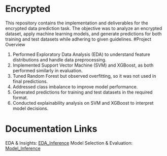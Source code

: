# Encrypted
This repository contains the implementation and deliverables for the encrypted data prediction task. The objective was to analyze an encrypted dataset, apply machine learning models, and generate predictions for both training and test datasets while adhering to given guidelines.
#Project Overview
1. Performed Exploratory Data Analysis (EDA) to understand feature distributions and handle data preprocessing.
2. Implemented Support Vector Machine (SVM) and XGBoost, as both performed similarly in evaluation.
3. Tuned Random Forest but observed overfitting, so it was not used in final predictions.
4. Addressed class imbalance to improve model performance.
5. Generated predictions for training and test datasets in the required format.
6. Conducted explainability analysis on SVM and XGBoost to interpret model decisions.

# Documentation Links

EDA & Insights:  [EDA_Inference](https://docs.google.com/document/d/1gQBPwquZxeqcLMbthzBK-laeHVk--M29IKLPqmcJB1g/edit?usp=sharing)
Model Selection & Evaluation: [Model_Inference](https://docs.google.com/document/d/1ZgeTxwHGLqN5myXaV0CPqrANHwv_ZsIzt5K6nMt6YpA/edit?usp=sharing)
